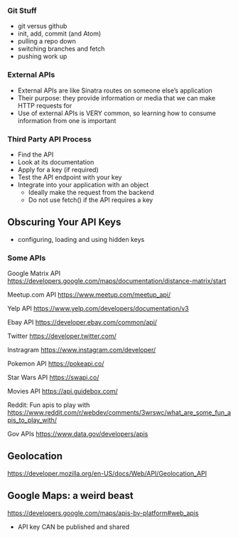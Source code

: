 ### Git Stuff 
- git versus github 
- init, add, commit (and Atom)
- pulling a repo down 
- switching branches and fetch 
- pushing work up 


### External APIs

* External APIs are like Sinatra routes on someone else’s application
* Their purpose: they provide information or media that we can make HTTP requests for
* Use of external APIs is VERY common, so learning how to consume information from one is important

### Third Party API Process
* Find the API
* Look at its documentation
* Apply for a key (if required)
* Test the API endpoint with your key
* Integrate into your application with an object
  * Ideally make the request from the backend
  * Do not use fetch() if the API requires a key

## Obscuring Your API Keys 
- configuring, loading and using hidden keys 

### Some APIs
Google Matrix API
https://developers.google.com/maps/documentation/distance-matrix/start

Meetup.com API
https://www.meetup.com/meetup_api/

Yelp API
https://www.yelp.com/developers/documentation/v3

Ebay API
https://developer.ebay.com/common/api/

Twitter
https://developer.twitter.com/

Instragram
https://www.instagram.com/developer/

Pokemon API
https://pokeapi.co/

Star Wars API
https://swapi.co/

Movies API
https://api.guidebox.com/

Reddit: Fun apis to play with
https://www.reddit.com/r/webdev/comments/3wrswc/what_are_some_fun_apis_to_play_with/

Gov APIs
https://www.data.gov/developers/apis


## Geolocation
https://developer.mozilla.org/en-US/docs/Web/API/Geolocation_API

## Google Maps: a weird beast 
https://developers.google.com/maps/apis-by-platform#web_apis
- API key CAN be published and shared 
